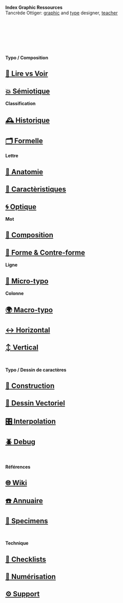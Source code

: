   **Index Graphic Ressources**  
  Tancrède Ottiger: [graphic](https://t-o.studio) and [type](https://t-o.supply) designer, [teacher](https://studioto.github.io)
# &nbsp;

<!---
## [🦚 Index Littérature Visuelle]()
## [💼 Portfolio](Student's projects)
## [⚡ Index Logos]()
## [🐦‍⬛ Index Animations]()
## [🏢 Index Grid Systems]()
## [🔮 Design Theories](/)
## [🔲 Design Gestalt](/)
## [📊 Design Hiérarchies](/)
## [🏗️ Typo Grille](/)
## [🚪 Typothèque Eracom](http://typo.eracom.ch)
--->

&nbsp;
&nbsp;

**Typo / Composition**
## [👀 Lire vs Voir]()
## [💥 Sémiotique](/denote-typeface)
**Classification**
## [🕰️ Historique](/overview-writing-history)
## [🗂️ Formelle](/classify-typefaces)
**Lettre**
## [🔬 Anatomie](/describe-typeface)
## [🧬 Caractèristiques](/parameter-typeface)
## [🌀 Optique](/correct-typeface)
**Mot**
## [💠 Composition]()
## [🌙 Forme & Contre-forme]()
**Ligne**
## [🦠 Micro-typo](/set-typeface)
**Colonne**
## [🌍 Macro-typo](/set-typeface)
## [↔️ Horizontal]()
## [↕️ Vertical]()

&nbsp;
&nbsp;

**Typo / Dessin de caractères**
## [🔨 Construction](/construct-typeface)
## [📐 Dessin Vectoriel](/draw-vectors)
## [🎛️ Interpolation](/interpolate-vectors)
## [🪲 Debug](/debug-typefaces)

&nbsp;
&nbsp;

**Références**
## [🌐 Wiki](/index-graphic-terminology)
## [☎️ Annuaire](/index-designers)
## [🧪 Specimens](/index-specimens)

&nbsp;
&nbsp;

**Technique**
## [📝 Checklists](/check-things)
## [📸 Numérisation](/digitize-typeface)
## [⚙️ Support](/support-technology)